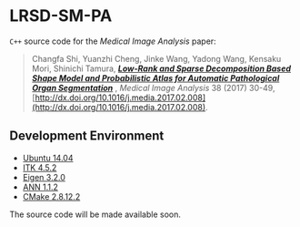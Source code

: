 # LRSD-SM-PA

`C++` source code for the *Medical Image Analysis* paper:

>Changfa Shi, Yuanzhi Cheng, Jinke Wang, Yadong Wang, Kensaku Mori, Shinichi Tamura, 
[***Low-Rank and Sparse Decomposition Based Shape Model and Probabilistic Atlas for Automatic Pathological Organ Segmentation***](http://www.sciencedirect.com/science/article/pii/S1361841517300269)
, *Medical Image Analysis* 38 (2017) 30-49,  [http://dx.doi.org/10.1016/j.media.2017.02.008](http://dx.doi.org/10.1016/j.media.2017.02.008).

## Development Environment
* [Ubuntu 14.04](http://releases.ubuntu.com/14.04/)
* [ITK 4.5.2](http://www.itk.org/ITK/resources/legacy_releases.html) 
* [Eigen 3.2.0](http://eigen.tuxfamily.org/index.php?title=3.0)
* [ANN 1.1.2](http://www.cs.umd.edu/~mount/ANN/)
* [CMake 2.8.12.2](https://cmake.org)


The source code will be made available soon.
